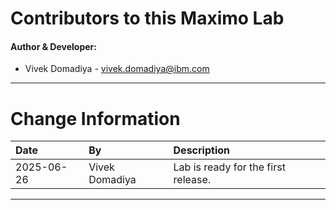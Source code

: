 
# Contributors to this Maximo Lab

#### Author & Developer:

- Vivek Domadiya - <vivek.domadiya@ibm.com>

---

# Change Information

|Date      |By             | Description                                           |
|:---------|:--------------|:------------------------------------------------------|
|2025-06-26|Vivek Domadiya |Lab is ready for the first release.                    |


---
